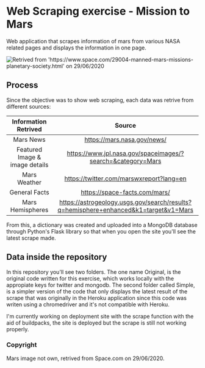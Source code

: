 # Web Scraping exercise - Mission to Mars

Web application that scrapes information of mars from various NASA related pages and displays the information in one page.

![Retrived from 'https://www.space.com/29004-manned-mars-missions-planetary-society.html' on 29/06/2020](https://cdn.mos.cms.futurecdn.net/rgnbYgsoFLDZ2D3QLBVrZ6-650-80.jpg)

## Process

Since the objective was to show web scraping, each data was retrive from different sources:

|Information Retrived|Source|
|:---:|:---:|
|Mars News|https://mars.nasa.gov/news/|
|Featured Image & image details|https://www.jpl.nasa.gov/spaceimages/?search=&category=Mars|
|Mars Weather|https://twitter.com/marswxreport?lang=en|
|General Facts|https://space-facts.com/mars/|
|Mars Hemispheres|https://astrogeology.usgs.gov/search/results?q=hemisphere+enhanced&k1=target&v1=Mars|

From this, a dictionary was created and uploaded into a MongoDB database through Python's Flask library so that when you open the site you'll see the latest scrape made.

## Data inside the repository

In this repository you'll see two folders. The one name Original, is the original code written for this exercise, which works locally with the appropiate keys for twitter and mongodb. The second folder called Simple, is a simpler version of the code that only displays the latest result of the scrape that was originally in the Heroku application since this code was writen using a chromedriver and it's not compatible with Heroku. 

I'm currently working on deployment site with the scrape function with the aid of buildpacks, the site is deployed but the scrape is still not working properly. 

### Copyright

Mars image not own, retrived from Space.com on 29/06/2020.
